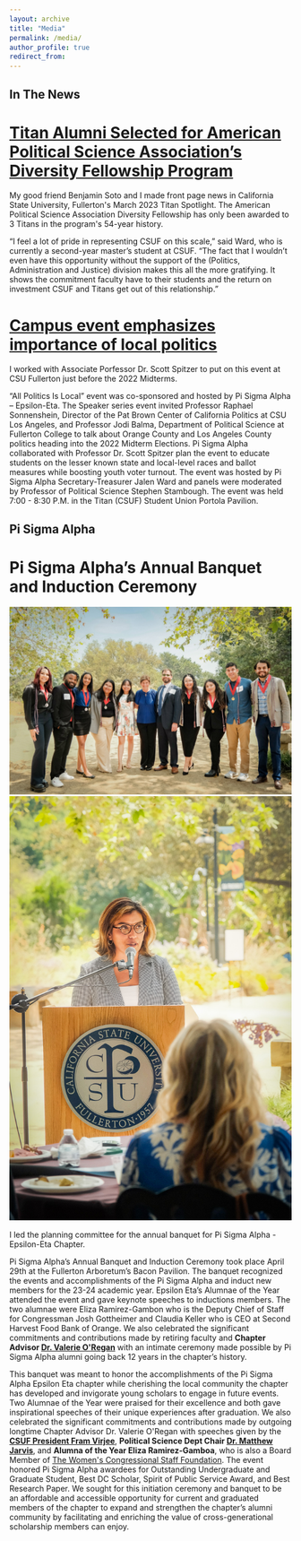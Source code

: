 ```yaml
---
layout: archive
title: "Media"
permalink: /media/
author_profile: true
redirect_from:
---
```


## In The News

**[Titan Alumni Selected for American Political Science Association’s Diversity Fellowship Program](https://news.fullerton.edu/spotlight/titan-alumni-selected-for-american-political-science-associations-diversity-fellowship-program/)**
===

My good friend Benjamin Soto and I made front page news in California State University, Fullerton's March 2023 Titan Spotlight. The American Political Science Association Diversity Fellowship has only been awarded to 3 Titans in the program's 54-year history.

“I feel a lot of pride in representing CSUF on this scale,” said Ward, who is currently a second-year master’s student at CSUF. “The fact that I wouldn’t even have this opportunity without the support of the (Politics, Administration and Justice) division makes this all the more gratifying. It shows the commitment faculty have to their students and the return on investment CSUF and Titans get out of this relationship.”

**[Campus event emphasizes importance of local politics](https://dailytitan.com/news/campus/campus-event-emphasizes-importance-of-local-politics/article_ac3727de-5e32-11ed-a701-db39fa415886.html)**
===

I worked with Associate Porfessor Dr. Scott Spitzer to put on this event at CSU Fullerton just before the 2022 Midterms. 

“All Politics Is Local” event was co-sponsored and hosted by Pi Sigma Alpha – Epsilon-Eta. The Speaker series event invited Professor Raphael Sonnenshein, Director of the Pat Brown Center of California Politics at CSU Los Angeles, and Professor Jodi Balma, Department of Political Science at Fullerton College to talk about Orange County and Los Angeles County politics heading into the 2022 Midterm Elections. Pi Sigma Alpha collaborated with Professor Dr. Scott Spitzer plan the event to educate students on the lesser known state and local-level races and ballot measures while boosting youth voter turnout. The event was hosted by Pi Sigma Alpha Secretary-Treasurer Jalen Ward and panels were moderated by Professor of Political Science Stephen Stambough. The event was held 7:00 - 8:30 P.M. in the Titan (CSUF) Student Union Portola Pavilion. 

## Pi Sigma Alpha 

**Pi Sigma Alpha’s Annual Banquet and Induction Ceremony**
===
![](images/PiSigmaAlpha-172.jpg) ![](images/PiSigmaAlpha-23.jpg)

I led the planning committee for the annual banquet for Pi Sigma Alpha - Epsilon-Eta Chapter.  

Pi Sigma Alpha’s Annual Banquet and Induction Ceremony took place April 29th at the Fullerton Arboretum’s Bacon Pavilion. The banquet recognized the events and accomplishments of the Pi Sigma Alpha and induct new members for the 23-24 academic year. Epsilon Eta’s Alumnae of the Year attended the event and gave keynote speeches to inductions members. The two alumnae were Eliza Ramirez-Gambon who is the Deputy Chief of Staff for Congressman Josh Gottheimer and Claudia Keller who is CEO at Second Harvest Food Bank of Orange. We also celebrated the significant commitments and contributions made by retiring faculty and **Chapter Advisor [Dr. Valerie O'Regan](https://hss.fullerton.edu/paj/contact_us/faculty/v_oregan.aspx)** with an intimate ceremony made possible by Pi Sigma Alpha alumni going back 12 years in the chapter’s history. 

This banquet was meant to honor the accomplishments of the Pi Sigma Alpha Epsilon Eta chapter while cherishing the local community the chapter has developed and invigorate young scholars to engage in future events. Two Alumnae of the Year were praised for their excellence and both gave inspirational speeches of their unique experiences after graduation. We also celebrated the significant commitments and contributions made by outgoing longtime Chapter Advisor Dr. Valerie O'Regan with speeches given by the **[CSUF President Fram Virjee](https://president.fullerton.edu/bio/index.aspx)**, **Political Science Dept Chair [Dr. Matthew Jarvis](http://hss.fullerton.edu/paj/contact_us/Faculty/m_jarvis.aspx)**, and **Alumna of the Year Eliza Ramirez-Gamboa**, who is also a Board Member of [The Women's Congressional Staff Foundation](https://womenscongressionalstafffoundation.org/theboard). The event honored Pi Sigma Alpha awardees for Outstanding Undergraduate and Graduate Student, Best DC Scholar, Spirit of Public Service Award, and Best Research Paper. We sought for this initiation ceremony and banquet to be an affordable and accessible opportunity for current and graduated members of the chapter to expand and strengthen the chapter’s alumni community by facilitating and enriching the value of cross-generational scholarship members can enjoy. 















